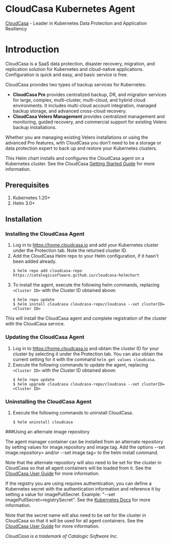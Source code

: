 # CloudCasa Kubernetes Agent

[CloudCasa](https://cloudcasa.io) - Leader in Kubernetes Data Protection and Application Resiliency

# Introduction

CloudCasa is a SaaS data protection, disaster recovery, migration, and replication solution for Kubernetes and cloud-native applications. Configuration is quick and easy, and basic service is free.

CloudCasa provides two types of backup services for Kubernetes: 
* **CloudCasa Pro** provides centralized backup, DR, and migration services for large, complex, multi-cluster, multi-cloud, and hybrid cloud environments. It includes multi-cloud account integration, managed backup storage, and advanced cross-cloud recovery.
* **CloudCasa Velero Management** provides centralized management and monitoring, guided recovery, and commercial support for existing Velero backup installations.

Whether you are managing existing Velero installations or using the advanced Pro features, with CloudCasa you don't need to be a storage or data protection expert to back up and restore your Kubernetes clusters.

This Helm chart installs and configures the CloudCasa agent on a Kubernetes cluster.
See the CloudCasa [Getting Started Guide](https://cloudcasa.io/get-started) for more information.

## Prerequisites

1. Kubernetes 1.20+
2. Helm 3.0+

## Installation
 
### Installing the CloudCasa Agent

1. Log in to https://home.cloudcasa.io and add your Kubernetes cluster under the Protection tab. Note the returned cluster ID.
2. Add the CloudCasa Helm repo to your Helm configuration, if it hasn't been added already.
   ```
   $ helm repo add cloudcasa-repo https://catalogicsoftware.github.io/cloudcasa-helmchart
   ```
3. To install the agent, execute the following helm commands, replacing ```<Cluster ID>``` with the Cluster ID obtained above:
    ```
    $ helm repo update
    $ helm install cloudcasa cloudcasa-repo/cloudcasa --set clusterID=<Cluster ID>
    ```
This will install the CloudCasa agent and complete registration of the cluster with the CloudCasa service.

### Updating the CloudCasa Agent
1. Log in to https://home.cloudcasa.io and obtain the cluster ID for your cluster by selecting it under the Protection tab. You can also obtain the current setting for it with the command ```helm get values cloudcasa```.
2. Execute the following commands to update the agent, replacing ```<Cluster ID>``` with the Cluster ID obtained above:
    ```
    $ helm repo update
    $ helm upgrade cloudcasa cloudcasa-repo/cloudcasa --set clusterID=<Cluster ID>
    ```

### Uninstalling the CloudCasa Agent
1. Execute the following commands to uninstall CloudCasa.
    ```    
    $ helm uninstall cloudcasa
    ```
###Using an alternate image repository

The agent manager container can be installed from an alternate repository by setting values for image.repository and image.tag.
Add the options --set image.repository=<repository> and/or --set image.tag=<tag> to the helm install command.

Note that the alternate repository will also need to be set for the cluster in CloudCasa so that all agent containers will be loaded from it.
See the [CloudCasa User Guide](https://docs.cloudcasa.io/help/cluster-add.html) for more information.

If the registry you are using requires authentication, you can define a Kubernetes secret with the authentication information
and reference it by setting a value for imagePullSecret. Example: "--set imagePullSecret=registrySecret".
See the [Kubernetes Docs](https://kubernetes.io/docs/tasks/configure-pod-container/pull-image-private-registry/) for more information.

Note that the secret name will also need to be set for the cluster in CloudCasa so that it will be used for all agent containers.
See the [CloudCasa User Guide](https://docs.cloudcasa.io/help/cluster-add.html) for more information.

*CloudCasa is a trademark of Catalogic Software Inc.*
